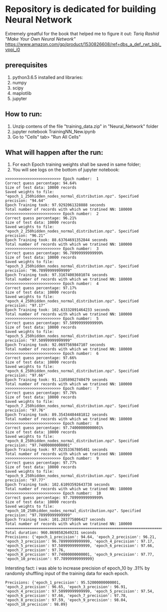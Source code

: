 # Repository is dedicated for building Neural Network
Extremely greatful for the book that helped me to figure it out:
*Tariq Rashid "Make Your Own Neural Network"*
https://www.amazon.com/gp/product/1530826608/ref=dbs_a_def_rwt_bibl_vppi_i0
## prerequisites
1. python3.6.5 installed and libraries:
2. numpy
3. scipy
4. maplotlib
5. jupyter

## How to run:
1. Unzip contens of the file "training_data.zip" in "Neural_Network" folder
2. jupyter notebook TrainingNN_New.ipynb
3. Go to "Cells" tab> "Run All Cells"

## What will happen after the run:
1. For each Epoch training weights shall be saved in same folder;
2. You will see logs on the bottom of jupyter notebook:
```
>>>>>>>>>>>>>>>>>>>>>>>>> Epoch number:  1
Correct guess percentage: 94.64%
Size of test data: 10000 records
Saved weights to file: "epoch_1_250hidden_nodes_normal_distribution.npz". Specified precision: "94.64"
Epoch Training took: 97.9292061328888 seconds
Total number of records with which we tratined NN: 180000
>>>>>>>>>>>>>>>>>>>>>>>>> Epoch number:  2
Correct guess percentage: 96.21%
Size of test data: 10000 records
Saved weights to file: "epoch_2_250hidden_nodes_normal_distribution.npz". Specified precision: "96.21"
Epoch Training took: 88.63764691352844 seconds
Total number of records with which we tratined NN: 180000
>>>>>>>>>>>>>>>>>>>>>>>>> Epoch number:  3
Correct guess percentage: 96.78999999999999%
Size of test data: 10000 records
Saved weights to file: "epoch_3_250hidden_nodes_normal_distribution.npz". Specified precision: "96.78999999999999"
Epoch Training took: 97.31674003601074 seconds
Total number of records with which we tratined NN: 180000
>>>>>>>>>>>>>>>>>>>>>>>>> Epoch number:  4
Correct guess percentage: 97.17%
Size of test data: 10000 records
Saved weights to file: "epoch_4_250hidden_nodes_normal_distribution.npz". Specified precision: "97.17"
Epoch Training took: 102.63332891464233 seconds
Total number of records with which we tratined NN: 180000
>>>>>>>>>>>>>>>>>>>>>>>>> Epoch number:  5
Correct guess percentage: 97.50999999999999%
Size of test data: 10000 records
Saved weights to file: "epoch_5_250hidden_nodes_normal_distribution.npz". Specified precision: "97.50999999999999"
Epoch Training took: 92.0697569847107 seconds
Total number of records with which we tratined NN: 180000
>>>>>>>>>>>>>>>>>>>>>>>>> Epoch number:  6
Correct guess percentage: 97.66%
Size of test data: 10000 records
Saved weights to file: "epoch_6_250hidden_nodes_normal_distribution.npz". Specified precision: "97.66"
Epoch Training took: 91.11058902740479 seconds
Total number of records with which we tratined NN: 180000
>>>>>>>>>>>>>>>>>>>>>>>>> Epoch number:  7
Correct guess percentage: 97.76%
Size of test data: 10000 records
Saved weights to file: "epoch_7_250hidden_nodes_normal_distribution.npz". Specified precision: "97.76"
Epoch Training took: 89.35434484481812 seconds
Total number of records with which we tratined NN: 180000
>>>>>>>>>>>>>>>>>>>>>>>>> Epoch number:  8
Correct guess percentage: 97.74000000000001%
Size of test data: 10000 records
Saved weights to file: "epoch_8_250hidden_nodes_normal_distribution.npz". Specified precision: "97.74000000000001"
Epoch Training took: 97.92353367805481 seconds
Total number of records with which we tratined NN: 180000
>>>>>>>>>>>>>>>>>>>>>>>>> Epoch number:  9
Correct guess percentage: 97.77%
Size of test data: 10000 records
Saved weights to file: "epoch_9_250hidden_nodes_normal_distribution.npz". Specified precision: "97.77"
Epoch Training took: 102.61093592643738 seconds
Total number of records with which we tratined NN: 180000
>>>>>>>>>>>>>>>>>>>>>>>>> Epoch number:  10
Correct guess percentage: 97.78999999999999%
Size of test data: 10000 records
Saved weights to file: "epoch_10_250hidden_nodes_normal_distribution.npz". Specified precision: "97.78999999999999"
Epoch Training took: 101.283775806427 seconds
Total number of records with which we tratined NN: 180000
================================================================================
Total duration: 960.8698582649231 seconds
Precisions: {'epoch_1_precision': 94.64, 'epoch_2_precision': 96.21, 'epoch_3_precision': 96.78999999999999, 'epoch_4_precision': 97.17, 'epoch_5_precision': 97.50999999999999, 'epoch_6_precision': 97.66, 'epoch_7_precision': 97.76,
'epoch_8_precision': 97.74000000000001, 'epoch_9_precision': 97.77, 'epoch_10_precision': 97.78999999999999}
```
Intersting fact: i was able to increase precision of epoch_10 by .31% by randomly shuffling input of the training data for each epoch.
```
Precisions: {'epoch_1_precision': 95.52000000000001, 'epoch_2_precision': 96.65, 'epoch_3_precision': 96.91, 'epoch_4_precision': 97.50999999999999, 'epoch_5_precision': 97.54, 'epoch_6_precision': 97.66, 'epoch_7_precision': 97.78,
'epoch_8_precision': 97.59, 'epoch_9_precision': 98.04, 'epoch_10_precision': 98.09}
```
